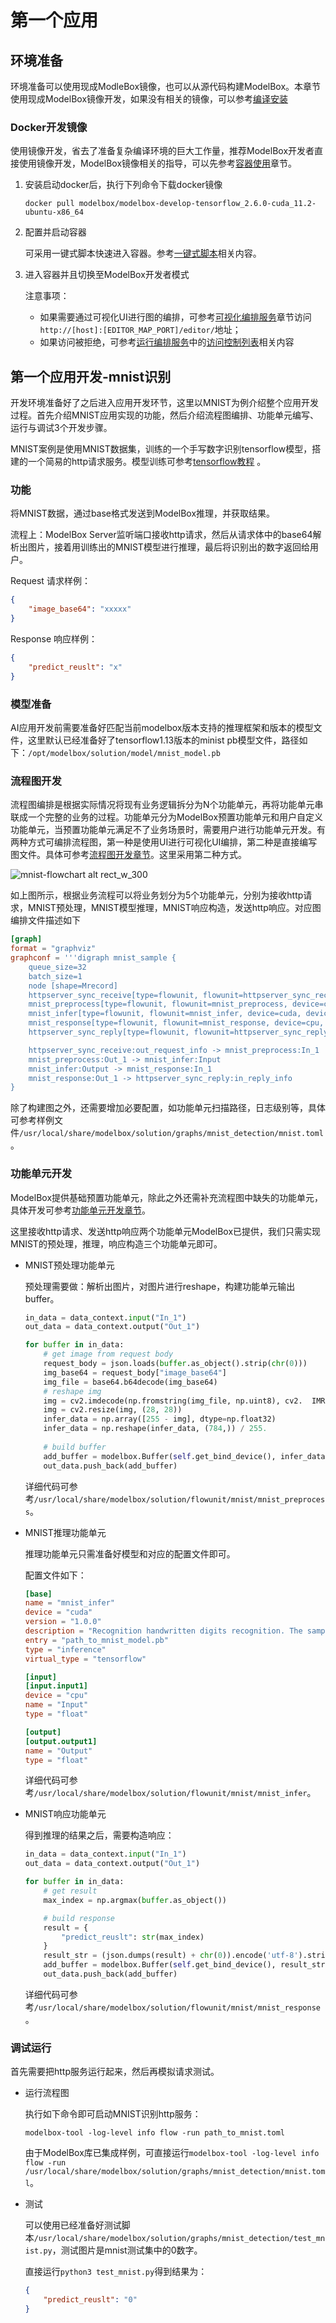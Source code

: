 # 第一个应用

## 环境准备

环境准备可以使用现成ModleBox镜像，也可以从源代码构建ModelBox。本章节使用现成ModelBox镜像开发，如果没有相关的镜像，可以参考[编译安装](../../compile/compile.md)

### Docker开发镜像

使用镜像开发，省去了准备复杂编译环境的巨大工作量，推荐ModelBox开发者直接使用镜像开发，ModelBox镜像相关的指导，可以先参考[容器使用](../../faq/container-usage.md)章节。

1. 安装启动docker后，执行下列命令下载docker镜像

    ```shell
    docker pull modelbox/modelbox-develop-tensorflow_2.6.0-cuda_11.2-ubuntu-x86_64
    ```

1. 配置并启动容器

    可采用一键式脚本快速进入容器。参考[一键式脚本](../../faq/container-usage.md)相关内容。

1. 进入容器并且切换至ModelBox开发者模式

   注意事项：
    * 如果需要通过可视化UI进行图的编排，可参考[可视化编排服务](../../server/editor.md)章节访问`http://[host]:[EDITOR_MAP_PORT]/editor/`地址；
    * 如果访问被拒绝，可参考[运行编排服务](../../server/editor.md)中的[访问控制列表](../../server/editor.md#访问控制列表)相关内容

## 第一个应用开发-mnist识别

开发环境准备好了之后进入应用开发环节，这里以MNIST为例介绍整个应用开发过程。首先介绍MNIST应用实现的功能，然后介绍流程图编排、功能单元编写、运行与调试3个开发步骤。

MNIST案例是使用MNIST数据集，训练的一个手写数字识别tensorflow模型，搭建的一个简易的http请求服务。模型训练可参考[tensorflow教程](https://doc.codingdict.com/tensorflow/tfdoc/tutorials/mnist_beginners.html) 。

### 功能

将MNIST数据，通过base格式发送到ModelBox推理，并获取结果。

流程上：ModelBox Server监听端口接收http请求，然后从请求体中的base64解析出图片，接着用训练出的MNIST模型进行推理，最后将识别出的数字返回给用户。

Request 请求样例：

``` json
{
    "image_base64": "xxxxx"
}
```

Response 响应样例：

``` json
{
    "predict_reuslt": "x"
}
```

### 模型准备

AI应用开发前需要准备好匹配当前modelbox版本支持的推理框架和版本的模型文件，这里默认已经准备好了tensorflow1.13版本的minist pb模型文件，路径如下：`/opt/modelbox/solution/model/mnist_model.pb`

### 流程图开发

流程图编排是根据实际情况将现有业务逻辑拆分为N个功能单元，再将功能单元串联成一个完整的业务的过程。功能单元分为ModelBox预置功能单元和用户自定义功能单元，当预置功能单元满足不了业务场景时，需要用户进行功能单元开发。有两种方式可编排流程图，第一种是使用UI进行可视化UI编排，第二种是直接编写图文件。具体可参考[流程图开发章节](../flow/flow.md#流程图开发及运行)。这里采用第二种方式。

![mnist-flowchart alt rect_w_300](../../assets/images/figure/solution/mnist-flowchart.png)

如上图所示，根据业务流程可以将业务划分为5个功能单元，分别为接收http请求，MNIST预处理，MNIST模型推理，MNIST响应构造，发送http响应。对应图编排文件描述如下

``` toml
[graph]
format = "graphviz"
graphconf = '''digraph mnist_sample {
    queue_size=32
    batch_size=1
    node [shape=Mrecord]
    httpserver_sync_receive[type=flowunit, flowunit=httpserver_sync_receive, device=cpu, deviceid=0, time_out_ms=5000, endpoint="https://127.0.0.1:8080", max_requests=100]
    mnist_preprocess[type=flowunit, flowunit=mnist_preprocess, device=cpu, deviceid=0]
    mnist_infer[type=flowunit, flowunit=mnist_infer, device=cuda, deviceid=0]
    mnist_response[type=flowunit, flowunit=mnist_response, device=cpu, deviceid=0]
    httpserver_sync_reply[type=flowunit, flowunit=httpserver_sync_reply, device=cpu, deviceid=0]

    httpserver_sync_receive:out_request_info -> mnist_preprocess:In_1
    mnist_preprocess:Out_1 -> mnist_infer:Input
    mnist_infer:Output -> mnist_response:In_1
    mnist_response:Out_1 -> httpserver_sync_reply:in_reply_info
}
```

除了构建图之外，还需要增加必要配置，如功能单元扫描路径，日志级别等，具体可参考样例文件`/usr/local/share/modelbox/solution/graphs/mnist_detection/mnist.toml`。

### 功能单元开发

ModelBox提供基础预置功能单元，除此之外还需补充流程图中缺失的功能单元，具体开发可参考[功能单元开发章节](../../develop/flowunit/flowunit.md#功能单元开发)。

这里接收http请求、发送http响应两个功能单元ModelBox已提供，我们只需实现MNIST的预处理，推理，响应构造三个功能单元即可。

* MNIST预处理功能单元
  
  预处理需要做：解析出图片，对图片进行reshape，构建功能单元输出buffer。
  
  ``` python
  in_data = data_context.input("In_1")
  out_data = data_context.output("Out_1")
  
  for buffer in in_data:
      # get image from request body
      request_body = json.loads(buffer.as_object().strip(chr(0)))
      img_base64 = request_body["image_base64"]
      img_file = base64.b64decode(img_base64)
      # reshape img
      img = cv2.imdecode(np.fromstring(img_file, np.uint8), cv2.  IMREAD_GRAYSCALE)
      img = cv2.resize(img, (28, 28))
      infer_data = np.array([255 - img], dtype=np.float32)
      infer_data = np.reshape(infer_data, (784,)) / 255.
      
      # build buffer
      add_buffer = modelbox.Buffer(self.get_bind_device(), infer_data)
      out_data.push_back(add_buffer)
  ```

  详细代码可参考`/usr/local/share/modelbox/solution/flowunit/mnist/mnist_preprocess`。

* MNIST推理功能单元
  
  推理功能单元只需准备好模型和对应的配置文件即可。
  
  配置文件如下：

  ```toml
  [base]
  name = "mnist_infer" 
  device = "cuda" 
  version = "1.0.0"  
  description = "Recognition handwritten digits recognition. The sample mnist_model.pb requires tensorflow1.13 " 
  entry = "path_to_mnist_model.pb" 
  type = "inference" 
  virtual_type = "tensorflow" 
  
  [input]
  [input.input1] 
  device = "cpu"
  name = "Input" 
  type = "float" 
  
  [output]
  [output.output1] 
  name = "Output" 
  type = "float"
  ```

  详细代码可参考`/usr/local/share/modelbox/solution/flowunit/mnist/mnist_infer`。

* MNIST响应功能单元
  
  得到推理的结果之后，需要构造响应：
  
  ``` python
  in_data = data_context.input("In_1")
  out_data = data_context.output("Out_1")
  
  for buffer in in_data:
      # get result
      max_index = np.argmax(buffer.as_object())
  
      # build response
      result = {
          "predict_reuslt": str(max_index)
      }
      result_str = (json.dumps(result) + chr(0)).encode('utf-8').strip()
      add_buffer = modelbox.Buffer(self.get_bind_device(), result_str)
      out_data.push_back(add_buffer)
  ```

  详细代码可参考`/usr/local/share/modelbox/solution/flowunit/mnist/mnist_response`。

### 调试运行

首先需要把http服务运行起来，然后再模拟请求测试。

* 运行流程图

  执行如下命令即可启动MNIST识别http服务：

  ``` shell
  modelbox-tool -log-level info flow -run path_to_mnist.toml
  ```

  由于ModelBox库已集成样例，可直接运行`modelbox-tool -log-level info flow -run /usr/local/share/modelbox/solution/graphs/mnist_detection/mnist.toml`。

* 测试

  可以使用已经准备好测试脚本`/usr/local/share/modelbox/solution/graphs/mnist_detection/test_mnist.py`，测试图片是mnist测试集中的0数字。

  直接运行`python3 test_mnist.py`得到结果为：

  ``` json
  {
      "predict_reuslt": "0"
  }
  ```
